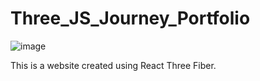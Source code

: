 ﻿# Three_JS_Journey_Portfolio

![image](https://github.com/Danielye123/Three_JS_Journey_Portfolio/assets/73367368/96e3f7ae-3fa3-4ac8-8744-85db60403c46)

This is a website created using React Three Fiber.
